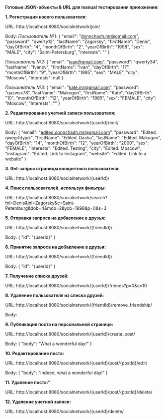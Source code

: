 **Готовые JSON-объекты & URL для manual тестирования приложения:** 

**1. Регистрация нового пользователя:** 

URL: http://localhost:8080/socialnetwork/join/

Body:
_Пользователь №1:_
{
    "email": "donnchadh.mr@gmail.com",
    "password": "qwerty12",
    "lastName": "Zagorsky",
    "firstName": "Denis",
    "dayOfBirth": "4",
    "monthOfBirth": "2",
    "yearOfBirth": "1998",
    "sex": "MALE",
    "city": "Saint-Petersburg",
    "interests": ""
}

_Пользователь №2:_
{
    "email": "ivan@gmail.com",
    "password": "qwerty34",
    "lastName": "Ivanov",
    "firstName": "Ivan",
    "dayOfBirth": "17",
    "monthOfBirth": "9",
    "yearOfBirth": "1995",
    "sex": "MALE",
    "city": "Moscow",
    "interests": null
}

_Пользователь №3:_
{
    "email": "kate.mr@gmail.com",
    "password": "qazwsx78",
    "lastName": "Makogon",
    "firstName": "Kate",
    "dayOfBirth": "10",
    "monthOfBirth": "12",
    "yearOfBirth": "1985",
    "sex": "FEMALE",
    "city": "Moscow",
    "interests": ""
}

**2. Редактирование учетной записи пользователя:**

URL: http://localhost:8080/socialnetwork/{userId}/edit/

Body:
{
    "email": "edited.donnchadh.mr@gmail.com",
    "password": "Edited. qwegrhtyjuk",
    "firstName": "Edited. Dasha",
    "lastName": "Edited. Makogon",
    "dayOfBirth": "14",
    "monthOfBirth": "12",
    "yearOfBirth": "2000",
    "sex": "FEMALE",
    "interests": "Edited. Testing",
    "city": "Edited. Moscow",
    "instagram": "Edited. Link to Instagram",
    "website": "Edited. Link to a website"
}

**3. Get-запрос страницы конкретного пользователя:** 

URL: http://localhost:8080/socialnetwork/{userId}/

**4. Поиск пользователей, используя фильтры:** 

URL: http://localhost:8080/socialnetwork/search?fnl=Denis&lnl=Zagorsky&c=Saint-Petersburg&dob=4&mob=2&yob=1998&p=0&s=3

**5. Отправка запроса на добавление в друзья:**

URL: http://localhost:8080/socialnetwork/{friendId}/

Body:
{
    "id": "{userId}"
}

**6. Принятие запроса на добавление в друзья:**

URL: http://localhost:8080/socialnetwork/{friendId}/

Body:
{
    "id": "{userId}"
}

**7. Получение списка друзей:**

URL: http://localhost:8080/socialnetwork/{userId}/friends?p=0&s=10
 
**8. Удаление пользователя из списка друзей:**

URL: http://localhost:8080/socialnetwork/{friendId}/remove_friendship/

Body:

 
**9. Публикация поста на персональной странице:**

URL: http://localhost:8080/socialnetwork/{userId}/create_post/

Body:
{
    "body": "What a wonderful day!"
}

**10. Редактирование поста:**

URL: http://localhost:8080/socialnetwork/{userId}/post/{postId}/edit/

Body:
{
    "body": "Indeed, what a wonderful day!"
}

**11. Удаление поста:"**

URL: http://localhost:8080/socialnetwork/{userId}/post/{postId}/delete/

**12. Удаление учетной записи:**

URL: http://localhost:8080/socialnetwork/{userId}/delete/


